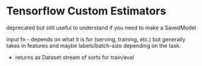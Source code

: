 # Tensorflow Custom Estimators

deprecated but still useful to understand if you need to make a SavedModel

input fn - depends on what it is for (serving, training, etc.) but generally takes in features and maybe labels/batch-size depending on the task.

- returns as Dataset stream of sorts for train/eval